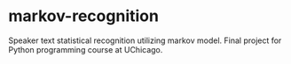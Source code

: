 # markov-recognition
Speaker text statistical recognition utilizing markov model. Final project for Python programming course at UChicago.
